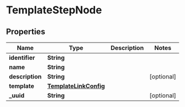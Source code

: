 # TemplateStepNode

## Properties
Name | Type | Description | Notes
------------ | ------------- | ------------- | -------------
**identifier** | **String** |  | 
**name** | **String** |  | 
**description** | **String** |  |  [optional]
**template** | [**TemplateLinkConfig**](TemplateLinkConfig.md) |  | 
**_uuid** | **String** |  |  [optional]
